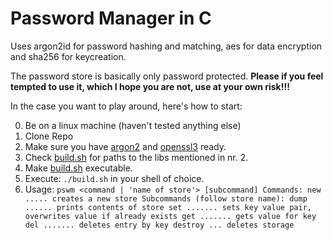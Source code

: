 # Password Manager in C

Uses argon2id for password hashing and matching, aes for data encryption and 
sha256 for keycreation.

The password store is basically only password protected. 
**Please if you feel tempted to use it, which I hope you are not, use at your own risk!!!**

In the case you want to play around, here's how to start:

0. Be on a linux machine (haven't tested anything else)
1. Clone Repo
2. Make sure you have [argon2](`https://github.com/P-H-C/phc-winner-argon2`) and [openssl3](`https://wiki.openssl.org/index.php/OpenSSL_3.0`) ready.
3. Check [build.sh](`./build.sh`) for paths to the libs mentioned in nr. 2.
4. Make [build.sh](`./build.sh`) executable.
5. Execute: ``./build.sh`` in your shell of choice.
6. Usage: 
``pswm <command | 'name of store'> [subcommand]
	Commands:
		new ..... creates a new store
	Subcommands (follow store name):
		dump ...... prints contents of store
		set ....... sets key value pair, overwrites value if already exists
		get ....... gets value for key
		del ....... deletes entry by key
		destroy ... deletes storage
``


